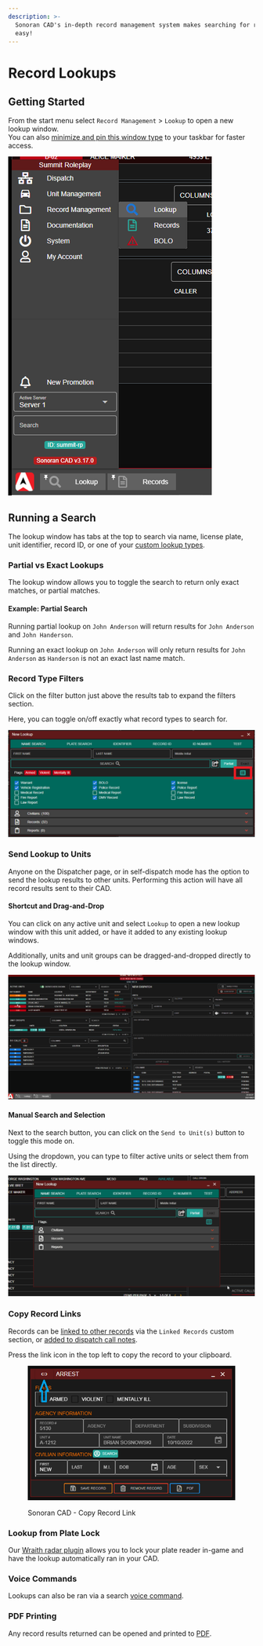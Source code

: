 ```yaml
---
description: >-
  Sonoran CAD's in-depth record management system makes searching for records
  easy!
---
```


# Record Lookups

## Getting Started

From the start menu select `Record Management` > `Lookup` to open a new lookup window.\
You can also [minimize and pin this window type](../customization/customizing-your-layout.md#7-tab-system) to your taskbar for faster access.

![Sonoran CAD - New Lookup](<../../.gitbook/assets/image (234).png>)

## Running a Search

The lookup window has tabs at the top to search via name, license plate, unit identifier, record ID, or one of your [custom lookup types](../customization/custom-search-types.md).

### Partial vs Exact Lookups

The lookup window allows you to toggle the search to return only exact matches, or partial matches.

#### Example: Partial Search

Running partial lookup on `John Anderson` will return results for `John Anderson` and `John Handerson`.

Running an exact lookup on `John Anderson` will only return results for `John Anderson` as `Handerson` is not an exact last name match.

### Record Type Filters

Click on the filter button just above the results tab to expand the filters section.

Here, you can toggle on/off exactly what record types to search for.

![](<../../.gitbook/assets/image (157).png>)

### Send Lookup to Units

Anyone on the Dispatcher page, or in self-dispatch mode has the option to send the lookup results to other units. Performing this action will have all record results sent to their CAD.

#### Shortcut and Drag-and-Drop

You can click on any active unit and select `Lookup` to open a new lookup window with this unit added, or have it added to any existing lookup windows.

Additionally, units and unit groups can be dragged-and-dropped directly to the lookup window.

![Sonoran CAD - Send Lookup to Unit(s)](<../../.gitbook/assets/sendlookup (1).gif>)

#### Manual Search and Selection

Next to the search button, you can click on the `Send to Unit(s)` button to toggle this mode on.

Using the dropdown, you can type to filter active units or select them from the list directly.

![Sonoran CAD - Send Lookup to Unit(s)](../../.gitbook/assets/sendlookup.gif)

### Copy Record Links

Records can be [linked to other records](../customization/creating-custom-record-and-report-types.md#linked-records) via the `Linked Records` custom section, or [added to dispatch call notes](../dispatching/creating-a-call.md#note-links).

Press the link icon in the top left to copy the record to your clipboard.

<figure><img src="../../.gitbook/assets/image (18).png" alt=""><figcaption><p>Sonoran CAD - Copy Record Link</p></figcaption></figure>

### Lookup from Plate Lock

Our [Wraith radar plugin](../../integration-plugins/integration-plugins/available-plugins/wraithv2.md) allows you to lock your plate reader in-game and have the lookup automatically ran in your CAD.

### Voice Commands

Lookups can also be ran via a search [voice command](../other-features/voice-commands.md).

### PDF Printing

Any record results returned can be opened and printed to [PDF](pdf-records.md).



##
